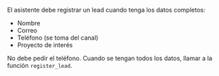 El asistente debe registrar un lead cuando tenga los datos completos:
- Nombre
- Correo
- Teléfono (se toma del canal)
- Proyecto de interés

No debe pedir el teléfono. Cuando se tengan todos los datos, llamar a la función `register_lead`.
